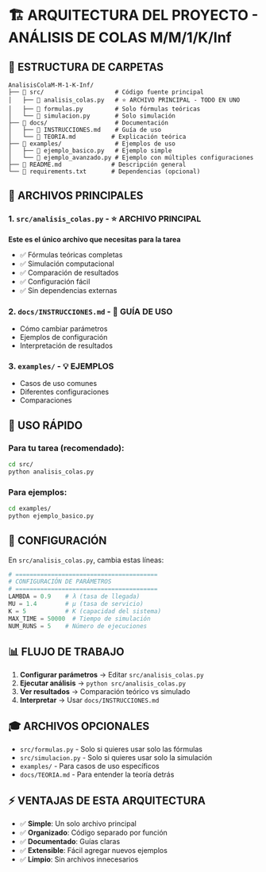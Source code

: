 # 🏗️ ARQUITECTURA DEL PROYECTO - ANÁLISIS DE COLAS M/M/1/K/Inf

## 📁 ESTRUCTURA DE CARPETAS

```
AnalisisColaM-M-1-K-Inf/
├── 📁 src/                    # Código fuente principal
│   ├── 📄 analisis_colas.py   # ⭐ ARCHIVO PRINCIPAL - TODO EN UNO
│   ├── 📄 formulas.py         # Solo fórmulas teóricas
│   └── 📄 simulacion.py       # Solo simulación
├── 📁 docs/                   # Documentación
│   ├── 📄 INSTRUCCIONES.md    # Guía de uso
│   └── 📄 TEORIA.md          # Explicación teórica
├── 📁 examples/               # Ejemplos de uso
│   ├── 📄 ejemplo_basico.py   # Ejemplo simple
│   └── 📄 ejemplo_avanzado.py # Ejemplo con múltiples configuraciones
├── 📄 README.md              # Descripción general
└── 📄 requirements.txt       # Dependencias (opcional)
```

## 🎯 ARCHIVOS PRINCIPALES

### 1. `src/analisis_colas.py` - ⭐ **ARCHIVO PRINCIPAL**
**Este es el único archivo que necesitas para la tarea**
- ✅ Fórmulas teóricas completas
- ✅ Simulación computacional
- ✅ Comparación de resultados
- ✅ Configuración fácil
- ✅ Sin dependencias externas

### 2. `docs/INSTRUCCIONES.md` - 📖 **GUÍA DE USO**
- Cómo cambiar parámetros
- Ejemplos de configuración
- Interpretación de resultados

### 3. `examples/` - 💡 **EJEMPLOS**
- Casos de uso comunes
- Diferentes configuraciones
- Comparaciones

## 🚀 USO RÁPIDO

### Para tu tarea (recomendado):
```bash
cd src/
python analisis_colas.py
```

### Para ejemplos:
```bash
cd examples/
python ejemplo_basico.py
```

## 🔧 CONFIGURACIÓN

En `src/analisis_colas.py`, cambia estas líneas:

```python
# ========================================
# CONFIGURACIÓN DE PARÁMETROS
# ========================================
LAMBDA = 0.9    # λ (tasa de llegada)
MU = 1.4        # μ (tasa de servicio)
K = 5           # K (capacidad del sistema)
MAX_TIME = 50000  # Tiempo de simulación
NUM_RUNS = 5    # Número de ejecuciones
```

## 📊 FLUJO DE TRABAJO

1. **Configurar parámetros** → Editar `src/analisis_colas.py`
2. **Ejecutar análisis** → `python src/analisis_colas.py`
3. **Ver resultados** → Comparación teórico vs simulado
4. **Interpretar** → Usar `docs/INSTRUCCIONES.md`

## 🎓 ARCHIVOS OPCIONALES

- `src/formulas.py` - Solo si quieres usar solo las fórmulas
- `src/simulacion.py` - Solo si quieres usar solo la simulación
- `examples/` - Para casos de uso específicos
- `docs/TEORIA.md` - Para entender la teoría detrás

## ⚡ VENTAJAS DE ESTA ARQUITECTURA

- ✅ **Simple**: Un solo archivo principal
- ✅ **Organizado**: Código separado por función
- ✅ **Documentado**: Guías claras
- ✅ **Extensible**: Fácil agregar nuevos ejemplos
- ✅ **Limpio**: Sin archivos innecesarios
